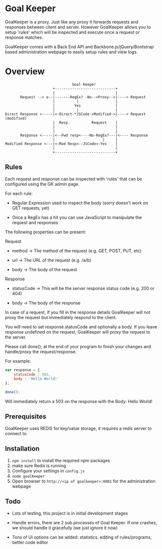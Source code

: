 # Goal Keeper

GoalKeeper is a proxy. Just like any proxy it forwards requests and responses between client and server.
However GoalKeeper allows you to setup 'rules' which will be inspected and execute once a request or response matches.

GoalKeeper comes with a Back End API and Backbone.js/jQuery/Bootstrap based administration webpage to easily setup rules and view logs.

# Overview
                                   Goal Keeper
                          +----------------------------+                     
                          |                            |                     
           Request --> o--|-------RegEx? -No-->Proxy-->|----> Request
                          |          |                 |
                          |         Yes                |
                          |          |                 |
    Direct Response <-----|<-Direct-*JSCode->Modified->|----> Request (modified)
                          |  Resp.          Request    |
                          |                            |                         
                          |                            |
           Response <-----|<--Fwd resp<----No-RegEx?---|<---- Response  
                          |                      |     |
    Modified Response <---|<-Mod Resp<--JSCode<-Yes    |
                          |                            |
                          +----------------------------+


## Rules

Each request and response can be inspected with 'rules' that can be configured using the GK admin page.

For each rule:

* Regular Expression used to inspect the body (sorry doesn't work on GET requests, yet)

* Once a RegEx has a hit you can use JavaScript to manipulate the request and responses

The following properties can be present:

Request

- method -> The method of the request (e.g. GET, POST, PUT, etc)

- url -> The URL of the request (e.g. /a/b)

- body -> The body of the request

Response

- statusCode -> This will be the server response status code (e.g. 200 or 404)

- body -> The body of the response

In case of a request, if you fill in the response details GoalKeeper will not proxy the request but immediately respond to the client. 

You will need to set response.statusCode and optionally a body. If you leave response undefined on the request, GoalKeeper will proxy the request to the server. 

Please call done(); at the end of your program to finish your changes and handle/proxy the request/response. 

For example:
```javascript
var response = {
    statusCode : 503,
    body : 'Hello World!'
};

done();
```

Will immediately return a 503 on the response with the Body: Hello World!

## Prerequisites

GoalKeeper uses REDIS for key/value storage, it requires a redis server to connect to.

## Installation

1. `npm install` to install the required npm packages
2. make sure Redis is running
3. Configure your settings in `config.js`
4. `node goalKeeper`
5. Open browser to `http://<ip of goalkeeper>:8081` for the administration webpage

## Todo

* Lots of testing, this project is in initial development stages

* Handle errors, there are 2 sub processes of Goal Keeper. If one crashes, we should handle it gracefully (we just ignore it now)

* Tons of UI options can be added: statistics, editing of rules/programs, better code editor